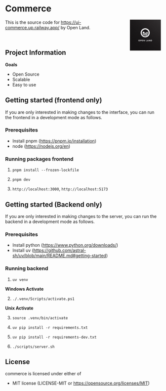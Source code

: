 # Commerce

<img src="./OpenLand.jpeg" align="right" alt="Open Land" width="100" />

This is the source code for https://ui-commerce.up.railway.app/ by Open Land.

<br>

## Project Information

**Goals**

- Open Source
- Scalable
- Easy to use

## Getting started (frontend only)

If you are only interested in making changes to the interface, you can run the
frontend in a development mode as follows.

### Prerequisites

- Install pnpm (https://pnpm.io/installation)
- node (https://nodejs.org/en)

### Running packages frontend

1. `pnpm install --frozen-lockfile`

2. `pnpm dev`

3. `http://localhost:3000`, `http://localhost:5173`

## Getting started (Backend only)

If you are only interested in making changes to the server, you can run the
backend in a development mode as follows.

### Prerequisites

- Install python (https://www.python.org/downloads/)
- Install uv (https://github.com/astral-sh/uv/blob/main/README.md#getting-started)

### Running backend

1. `uv venv`

**Windows Activate**

2. `./.venv/Scripts/activate.ps1`

**Unix Activate**

3. `source .venv/bin/activate`

4. `uv pip install -r requirements.txt`

5. `uv pip install -r requirements-dev.txt`

6. `./scripts/server.sh`

## License

commerce is licensed under either of

- MIT license (LICENSE-MIT or https://opensource.org/licenses/MIT)
